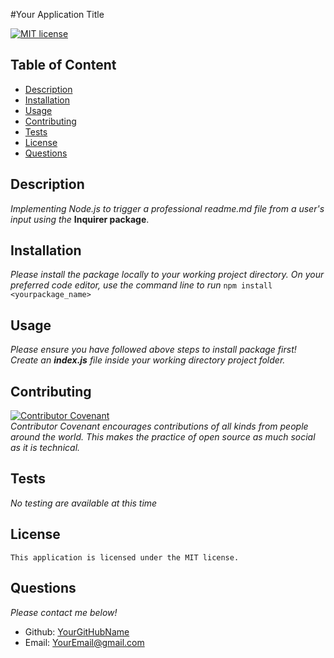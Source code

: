 #Your Application Title

[![MIT license](https://img.shields.io/badge/license-MIT-blue.svg)](https://mit-license.org/)

## Table of Content
- [Description](#Description)
- [Installation](#Installation)
- [Usage](#Usage)
- [Contributing](#Contributing)
- [Tests](#Tests)
- [License](#License)
- [Questions](#Questions)

## Description
*Implementing Node.js to trigger a professional readme.md file from a user's input using the* **Inquirer package**.

## Installation
*Please install the package locally to your working project directory. On your preferred code editor, use the command line to run* `npm install <yourpackage_name>`

## Usage
*Please ensure you have followed above steps to install package first! Create an **index.js** file inside your working directory project folder.*

## Contributing

[![Contributor Covenant](https://img.shields.io/badge/Contributor%20Covenant-2.1-4baaaa.svg)](code_of_conduct.md)
<br>*Contributor Covenant encourages contributions of all kinds from people around the world. This makes the practice of open source as much social as it is technical.*

## Tests
*No testing are available at this time*

## License
    This application is licensed under the MIT license.

## Questions
*Please contact me below!*
- Github: [YourGitHubName](https://github.com/YourGitHubName)
- Email: YourEmail@gmail.com 